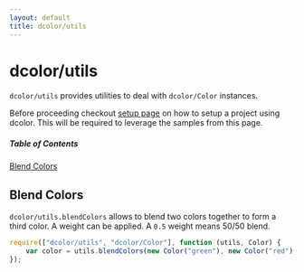 ```yaml
---
layout: default
title: dcolor/utils
---
```


# dcolor/utils

`dcolor/utils` provides utilities to deal with `dcolor/Color` instances.

Before proceeding checkout [setup page](setup.md) on how to setup a project using dcolor. This will be required to leverage the samples from this page.

##### Table of Contents
[Blend Colors](#blend)

<a name="blend"></a>
## Blend Colors

`dcolor/utils.blendColors` allows to blend two colors together to form a third color. A weight can be applied. A `0.5`
weight means 50/50 blend.

```js
require(["dcolor/utils", "dcolor/Color"], function (utils, Color) {
    var color = utils.blendColors(new Color("green"), new Color("red"), 30);
});
```

